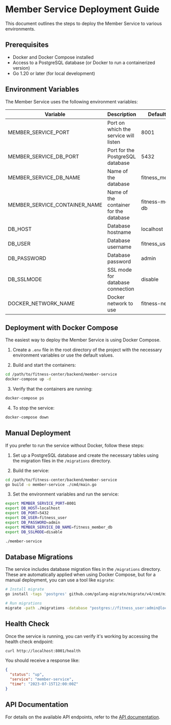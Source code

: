 # Member Service Deployment Guide

This document outlines the steps to deploy the Member Service to various environments.

## Prerequisites

- Docker and Docker Compose installed
- Access to a PostgreSQL database (or Docker to run a containerized version)
- Go 1.20 or later (for local development)

## Environment Variables

The Member Service uses the following environment variables:

| Variable                     | Description                                | Default Value        |
|------------------------------|--------------------------------------------|----------------------|
| MEMBER_SERVICE_PORT          | Port on which the service will listen      | 8001                 |
| MEMBER_SERVICE_DB_PORT       | Port for the PostgreSQL database           | 5432                 |
| MEMBER_SERVICE_DB_NAME       | Name of the database                       | fitness_member_db    |
| MEMBER_SERVICE_CONTAINER_NAME| Name of the container for the database     | fitness-member-db    |
| DB_HOST                      | Database hostname                          | localhost            |
| DB_USER                      | Database username                          | fitness_user         |
| DB_PASSWORD                  | Database password                          | admin                |
| DB_SSLMODE                   | SSL mode for database connection           | disable              |
| DOCKER_NETWORK_NAME          | Docker network to use                      | fitness-network      |

## Deployment with Docker Compose

The easiest way to deploy the Member Service is using Docker Compose.

1. Create a `.env` file in the root directory of the project with the necessary environment variables or use the default values.

2. Build and start the containers:

```bash
cd /path/to/fitness-center/backend/member-service
docker-compose up -d
```

3. Verify that the containers are running:

```bash
docker-compose ps
```

4. To stop the service:

```bash
docker-compose down
```

## Manual Deployment

If you prefer to run the service without Docker, follow these steps:

1. Set up a PostgreSQL database and create the necessary tables using the migration files in the `/migrations` directory.

2. Build the service:

```bash
cd /path/to/fitness-center/backend/member-service
go build -o member-service ./cmd/main.go
```

3. Set the environment variables and run the service:

```bash
export MEMBER_SERVICE_PORT=8001
export DB_HOST=localhost
export DB_PORT=5432
export DB_USER=fitness_user
export DB_PASSWORD=admin
export MEMBER_SERVICE_DB_NAME=fitness_member_db
export DB_SSLMODE=disable

./member-service
```

## Database Migrations

The service includes database migration files in the `/migrations` directory. These are automatically applied when using Docker Compose, but for a manual deployment, you can use a tool like `migrate`:

```bash
# Install migrate
go install -tags 'postgres' github.com/golang-migrate/migrate/v4/cmd/migrate@latest

# Run migrations
migrate -path ./migrations -database "postgres://fitness_user:admin@localhost:5432/fitness_member_db?sslmode=disable" up
```

## Health Check

Once the service is running, you can verify it's working by accessing the health check endpoint:

```bash
curl http://localhost:8001/health
```

You should receive a response like:

```json
{
  "status": "up",
  "service": "member-service",
  "time": "2023-07-15T12:00:00Z"
}
```

## API Documentation

For details on the available API endpoints, refer to the [API documentation](API.md).
